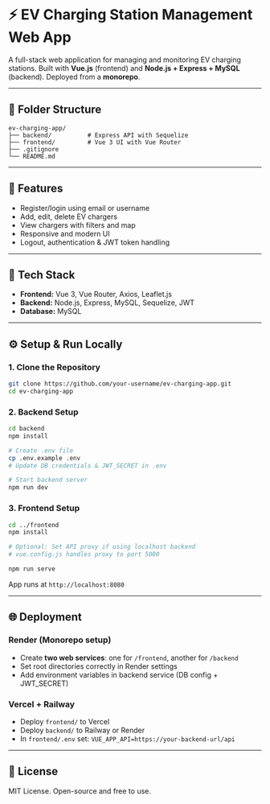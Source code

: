 # ⚡ EV Charging Station Management Web App

A full-stack web application for managing and monitoring EV charging stations. Built with **Vue.js** (frontend) and **Node.js + Express + MySQL** (backend). Deployed from a **monorepo**.

---

## 📁 Folder Structure

```
ev-charging-app/
├── backend/          # Express API with Sequelize
├── frontend/         # Vue 3 UI with Vue Router
├── .gitignore
└── README.md

```

---

## 🚀 Features

- Register/login using email or username
- Add, edit, delete EV chargers
- View chargers with filters and map
- Responsive and modern UI
- Logout, authentication & JWT token handling

---

## 🔧 Tech Stack

- **Frontend:** Vue 3, Vue Router, Axios, Leaflet.js
- **Backend:** Node.js, Express, MySQL, Sequelize, JWT
- **Database:** MySQL

---

## ⚙️ Setup & Run Locally

### 1. Clone the Repository

```bash
git clone https://github.com/your-username/ev-charging-app.git
cd ev-charging-app

```

### 2. Backend Setup

```bash
cd backend
npm install

# Create .env file
cp .env.example .env
# Update DB credentials & JWT_SECRET in .env

# Start backend server
npm run dev

```

### 3. Frontend Setup

```bash
cd ../frontend
npm install

# Optional: Set API proxy if using localhost backend
# vue.config.js handles proxy to port 5000

npm run serve

```

App runs at `http://localhost:8080`

---

## 🌐 Deployment

### Render (Monorepo setup)

- Create **two web services**: one for `/frontend`, another for `/backend`
- Set root directories correctly in Render settings
- Add environment variables in backend service (DB config + JWT_SECRET)

### Vercel + Railway

- Deploy `frontend/` to Vercel
- Deploy `backend/` to Railway or Render
- In `frontend/.env` set: `VUE_APP_API=https://your-backend-url/api`

---

## 📄 License

MIT License. Open-source and free to use.
